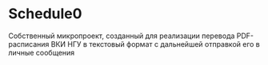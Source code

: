 # Schedule0
Собственный микропроект, созданный для реализации перевода PDF-расписания ВКИ НГУ в текстовый формат с дальнейшей отправкой его в личные сообщения
